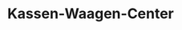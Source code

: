 ---
title: "Kassen-Waagen-Center"
url: /weisskeissel/kassen-waagen-center-teichstrasse/
shop: Computer
---